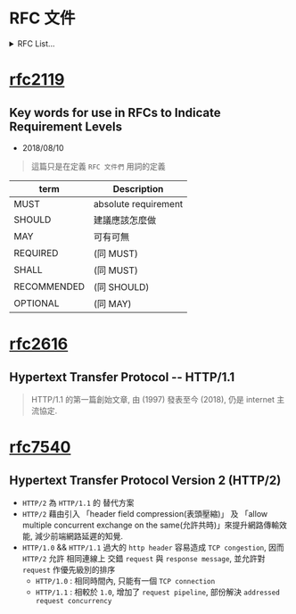 # RFC 文件

<details>
    <summary> RFC List... </summary>

- [rfc2119](#rfc2119) - Key words for use in RFCs to Indicate Requirement Levels
- [rfc2616](#rfc2616) - Hypertext Transfer Protocol -- HTTP/1.1
- [rfc7540](#rfc7540) - Hypertext Transfer Protocol Version 2 (HTTP/2)
</details>



# [rfc2119](https://www.ietf.org/rfc/rfc2119.txt)

## Key words for use in RFCs to Indicate Requirement Levels

- 2018/08/10

> 這篇只是在定義 `RFC 文件們` 用詞的定義

term        | Description
----------- | ---------------------------
MUST        | absolute requirement
SHOULD      | 建議應該怎麼做
MAY         | 可有可無
REQUIRED    | (同 MUST)
SHALL       | (同 MUST)
RECOMMENDED | (同 SHOULD)
OPTIONAL    | (同 MAY)



# [rfc2616](https://www.ietf.org/rfc/rfc2616.txt)

## Hypertext Transfer Protocol -- HTTP/1.1

> HTTP/1.1 的第一篇創始文章, 由 (1997) 發表至今 (2018), 仍是 internet 主流協定.



# [rfc7540](https://www.ietf.org/rfc/rfc7540.txt)

## Hypertext Transfer Protocol Version 2 (HTTP/2)

> 

- `HTTP/2` 為 `HTTP/1.1` 的 替代方案
- `HTTP/2` 藉由引入 「header field compression(表頭壓縮)」 及 「allow multiple concurrent exchange on the same(允許共時)」來提升網路傳輸效能, 減少前端網路延遲的知覺.
- `HTTP/1.0` && `HTTP/1.1` 過大的 `http header` 容易造成 `TCP congestion`, 因而 `HTTP/2` 允許 相同連線上 交錯 `request` 與 `response message`, 並允許對 `request` 作優先級別的排序
    - `HTTP/1.0` : 相同時間內, 只能有一個 `TCP connection`
    - `HTTP/1.1` : 相較於 `1.0`, 增加了 `request pipeline`, 部份解決 `addressed request concurrency`


